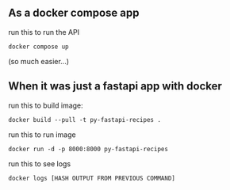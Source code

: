 
## As a docker compose app

run this to run the API

`docker compose up`

(so much easier...)

## When it was just a fastapi app with docker
run this to build image:

`docker build --pull -t py-fastapi-recipes .`

run this to run image

`docker run -d -p 8000:8000 py-fastapi-recipes`

run this to see logs

`docker logs [HASH OUTPUT FROM PREVIOUS COMMAND]`
